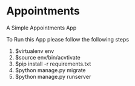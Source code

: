 # Appointments
A Simple Appointments App

To Run this App please follow the following steps

1. $virtualenv env
2. $source env/bin/acvtivate
3. $pip install -r requirements.txt
4. $python manage.py migrate
5. $python manage.py runserver
